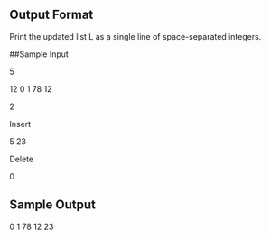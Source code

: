 ## Output Format

Print the updated list L as a single line of space-separated integers.

##Sample Input

5

12 0 1 78 12

2

Insert

5 23

Delete

0

## Sample Output


0 1 78 12 23
